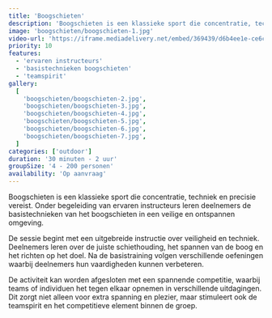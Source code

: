 ```yaml
---
title: 'Boogschieten'
description: 'Boogschieten is een klassieke sport die concentratie, techniek en precisie vereist'
image: 'boogschieten/boogschieten-1.jpg'
video-url: 'https://iframe.mediadelivery.net/embed/369439/d6b4ee1e-ce6c-4497-b7ed-dbabbcd10e10'
priority: 10
features:
  - 'ervaren instructeurs'
  - 'basistechnieken boogschieten'
  - 'teamspirit'
gallery:
  [
    'boogschieten/boogschieten-2.jpg',
    'boogschieten/boogschieten-3.jpg',
    'boogschieten/boogschieten-4.jpg',
    'boogschieten/boogschieten-5.jpg',
    'boogschieten/boogschieten-6.jpg',
    'boogschieten/boogschieten-7.jpg',
  ]
categories: ['outdoor']
duration: '30 minuten - 2 uur'
groupSize: '4 - 200 personen'
availability: 'Op aanvraag'
---
```


Boogschieten is een klassieke sport die concentratie, techniek en precisie vereist. Onder begeleiding van ervaren instructeurs leren deelnemers de basistechnieken van het boogschieten in een veilige en ontspannen omgeving.

De sessie begint met een uitgebreide instructie over veiligheid en techniek. Deelnemers leren over de juiste schiethouding, het spannen van de boog en het richten op het doel. Na de basistraining volgen verschillende oefeningen waarbij deelnemers hun vaardigheden kunnen verbeteren.

De activiteit kan worden afgesloten met een spannende competitie, waarbij teams of individuen het tegen elkaar opnemen in verschillende uitdagingen. Dit zorgt niet alleen voor extra spanning en plezier, maar stimuleert ook de teamspirit en het competitieve element binnen de groep.
